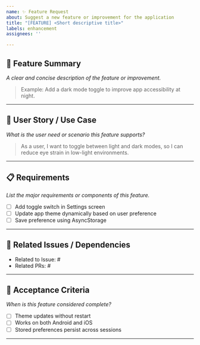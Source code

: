 ```yaml
---
name: ✨ Feature Request
about: Suggest a new feature or improvement for the application
title: "[FEATURE] <Short descriptive title>"
labels: enhancement
assignees: ''

---
```


## 🌟 Feature Summary

_A clear and concise description of the feature or improvement._

> Example: Add a dark mode toggle to improve app accessibility at night.

---

## 🧩 User Story / Use Case

_What is the user need or scenario this feature supports?_

> As a user, I want to toggle between light and dark modes, so I can reduce eye strain in low-light environments.

---

## 📋 Requirements

_List the major requirements or components of this feature._

- [ ] Add toggle switch in Settings screen
- [ ] Update app theme dynamically based on user preference
- [ ] Save preference using AsyncStorage

---

## 🔗 Related Issues / Dependencies

- Related to Issue: #<number>
- Related PRs: #<number>

---

## 🧪 Acceptance Criteria

_When is this feature considered complete?_

- [ ] Theme updates without restart
- [ ] Works on both Android and iOS
- [ ] Stored preferences persist across sessions

---

